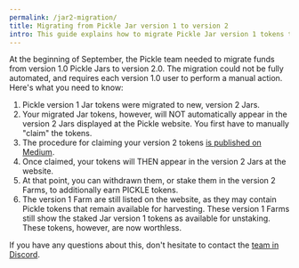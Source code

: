 ```yaml
---
permalink: /jar2-migration/
title: Migrating from Pickle Jar version 1 to version 2
intro: This guide explains how to migrate Pickle Jar version 1 tokens to version 2 Jars.
---
```


At the beginning of September, the Pickle team needed to migrate funds from version 1.0 Pickle Jars to version 2.0. The migration could not be fully automated, and requires each version 1.0 user to perform a manual action. Here's what you need to know:

1. Pickle version 1 Jar tokens were migrated to new, version 2 Jars.
2. Your migrated Jar tokens, however, will NOT automatically appear in the version 2 Jars  displayed at the Pickle website. You first have to manually "claim" the tokens.
3. The procedure for claiming your version 2 tokens [is published on Medium](https://medium.com/@picklefinance/claim-picklejar-funds-a033b5ef91aa). 
4. Once claimed, your tokens will THEN appear in the version 2 Jars at the website.
5. At that point, you can withdrawn them, or stake them in the version 2 Farms, to additionally earn PICKLE tokens.
6. The version 1 Farm are still listed on the website, as they may contain Pickle tokens that remain available for harvesting. These version 1 Farms still show the staked Jar version 1 tokens as available for unstaking. These tokens, however, are now worthless.

If you have any questions about this, don't hesitate to contact the [team in Discord](https://discord.gg/gR85hmC).